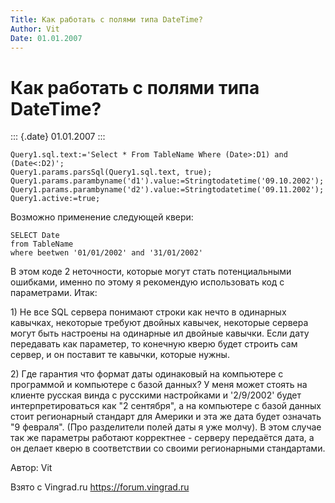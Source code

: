 ```yaml
---
Title: Как работать с полями типа DateTime?
Author: Vit
Date: 01.01.2007
---
```



Как работать с полями типа DateTime?
====================================

::: {.date}
01.01.2007
:::


    Query1.sql.text:='Select * From TableName Where (Date>:D1) and (Date<:D2)';
    Query1.params.parsSql(Query1.sql.text, true);
    Query1.params.parambyname('d1').value:=Stringtodatetime('09.10.2002');
    Query1.params.parambyname('d2').value:=Stringtodatetime('09.11.2002');
    Query1.active:=true;

Возможно применение следующей квери:

    SELECT Date
    from TableName
    where beetwen '01/01/2002' and '31/01/2002'

В этом коде 2 неточности, которые могут стать потенциальными ошибками,
именно по этому я рекомендую использовать код с параметрами. Итак:

1\) Не все SQL сервера понимают строки как нечто в одинарных кавычках,
некоторые требуют двойных кавычек, некоторые сервера могут быть
настроены на одинарные ил двойные кавычки. Если дату передавать как
параметер, то конечную кверю будет строить сам сервер, и он поставит те
кавычки, которые нужны.

2\) Где гарантия что формат даты одинаковый на компьютере с программой и
компьютере с базой данных? У меня может стоять на клиенте русская винда
с русскими настройками и \'2/9/2002\' будет интерпретироваться как "2
сентября", а на компьютере с базой данных стоит регионарный стандарт
для Америки и эта же дата будет означать "9 февраля". (Про разделители
полей даты я уже молчу). В этом случае так же параметры работают
корректнее - серверу передаётся дата, а он делает кверю в соответствии
со своими регионарными стандартами.

Автор: Vit

Взято с Vingrad.ru <https://forum.vingrad.ru>
